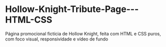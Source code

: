 # Hollow-Knight-Tribute-Page---HTML-CSS
Página promocional fictícia de Hollow Knight, feita com HTML e CSS puros, com foco visual, responsividade e vídeo de fundo

